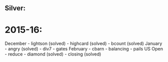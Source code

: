 ## Silver:

# 2015-16:
  December
    - lightson (solved)
    - highcard (solved)
    - bcount (solved)
  January 
    - angry (solved)
    - div7
    - gates
  February
    - cbarn
    - balancing
    - pails
   US Open
    - reduce
    - diamond (solved)
    - closing (solved)

